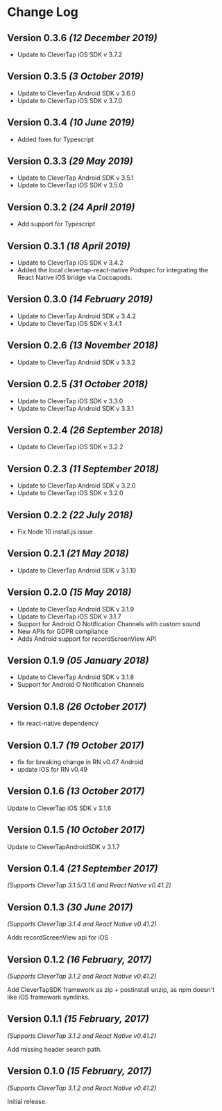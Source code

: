 Change Log
==========

Version 0.3.6 *(12 December 2019)*
-------------------------------------------
- Update to CleverTap iOS SDK v 3.7.2

Version 0.3.5 *(3 October 2019)*
-------------------------------------------
- Update to CleverTap Android SDK v 3.6.0
- Update to CleverTap iOS SDK v 3.7.0

Version 0.3.4 *(10 June 2019)*
-------------------------------------------
- Added fixes for Typescript

Version 0.3.3 *(29 May 2019)*
-------------------------------------------
- Update to CleverTap Android SDK v 3.5.1
- Update to CleverTap iOS SDK v 3.5.0

Version 0.3.2 *(24 April 2019)*
-------------------------------------------
- Add support for Typescript

Version 0.3.1 *(18 April 2019)*
-------------------------------------------
- Update to CleverTap iOS SDK v 3.4.2
- Added the local clevertap-react-native Podspec for integrating the React Native iOS bridge via Cocoapods.

Version 0.3.0 *(14 February 2019)*
-------------------------------------------
- Update to CleverTap Android SDK v 3.4.2
- Update to CleverTap iOS SDK v 3.4.1

Version 0.2.6 *(13 November 2018)*
-------------------------------------------
- Update to CleverTap Android SDK v 3.3.2

Version 0.2.5 *(31 October 2018)*
-------------------------------------------
- Update to CleverTap iOS SDK v 3.3.0
- Update to CleverTap Android SDK v 3.3.1

Version 0.2.4 *(26 September 2018)*
-------------------------------------------
- Update to CleverTap iOS SDK v 3.2.2

Version 0.2.3 *(11 September 2018)*
-------------------------------------------
- Update to CleverTap Android SDK v 3.2.0
- Update to CleverTap iOS SDK v 3.2.0

Version 0.2.2 *(22 July 2018)*
-------------------------------------------
- Fix Node 10 install.js issue

Version 0.2.1 *(21 May 2018)*
-------------------------------------------
- Update to CleverTap Android SDK v 3.1.10

Version 0.2.0 *(15 May 2018)*
-------------------------------------------
- Update to CleverTap Android SDK v 3.1.9
- Update to CleverTap iOS SDK v 3.1.7
- Support for Android O Notification Channels with custom sound
- New APIs for GDPR compliance
- Adds Android support for recordScreenView API

Version 0.1.9 *(05 January 2018)*
-------------------------------------------
- Update to CleverTap Android SDK v 3.1.8
- Support for Android O Notification Channels


Version 0.1.8 *(26 October 2017)*
-------------------------------------------
- fix react-native dependency 

Version 0.1.7 *(19 October 2017)*
-------------------------------------------
- fix for breaking change in RN v0.47 Android
- update iOS for RN v0.49

Version 0.1.6 *(13 October 2017)*
-------------------------------------------
Update to CleverTap iOS SDK v 3.1.6

Version 0.1.5 *(10 October 2017)*
-------------------------------------------
Update to CleverTapAndroidSDK v 3.1.7

Version 0.1.4 *(21 September 2017)*
-------------------------------------------
*(Supports CleverTap 3.1.5/3.1.6 and React Native v0.41.2)*

Version 0.1.3 *(30 June 2017)*
-------------------------------------------
*(Supports CleverTap 3.1.4 and React Native v0.41.2)*

Adds recordScreenView api for iOS

Version 0.1.2 *(16 February, 2017)*
-------------------------------------------
*(Supports CleverTap 3.1.2 and React Native v0.41.2)*

Add CleverTapSDK framework as zip + postinstall unzip, as npm doesn't like iOS framework symlinks.

Version 0.1.1 *(15 February, 2017)*
-------------------------------------------
*(Supports CleverTap 3.1.2 and React Native v0.41.2)*

Add missing header search path.

Version 0.1.0 *(15 February, 2017)*
-------------------------------------------
*(Supports CleverTap 3.1.2 and React Native v0.41.2)*

Initial release.
